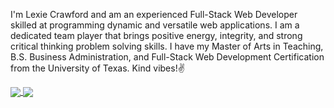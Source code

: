 <!-- ### Hi there 👋 -->

<!--
**lexcraw4d/lexcraw4d** is a ✨ _special_ ✨ repository because its `README.md` (this file) appears on your GitHub profile.

Here are some ideas to get you started:

- 🔭 I’m currently working on ...
- 🌱 I’m currently learning ...
- 👯 I’m looking to collaborate on ...
- 🤔 I’m looking for help with ...
- 💬 Ask me about ...
- 📫 How to reach me: ...
- 😄 Pronouns: ...
- ⚡ Fun fact: ...
-->
I'm Lexie Crawford and am an experienced Full-Stack Web Developer skilled at programming
dynamic and versatile web applications. I am a dedicated team player that
brings positive energy, integrity, and strong critical thinking problem solving
skills. I have my Master of Arts in Teaching, B.S. Business Administration, and  Full-Stack Web Development Certification from the University of Texas. 
Kind vibes!✌️
 
<!-- <img align="center"[![Lex's GitHub stats](https://github-readme-stats.vercel.app/api?username=lexcraw4d&theme=cobalt)](https://github.com/lexcraw4d/github-readme-stats)
[![Top Langs](https://github-readme-stats.vercel.app/api/top-langs/?username=lexcraw4d&show_icons=true&layout=compact&theme=cobalt&langs_count=8;)](https://github.com/lexcraw4d/github-readme-stats)
/> -->
<a href="https://github.com/lexcraw4d/github-readme-stats">
  <img align="center" src="https://github-readme-stats.vercel.app/api/pin/?username=lexcraw4d&repo=github-readme-stats&theme=cobalt&layout=compact" />
</a>
<a href="https://github.com/lexcraw4d/github-readme-stats">
  <img align="center" src="https://github-readme-stats.vercel.app/api/pin/?username=lexcraw4d&repo=convoychat" />
</a>
